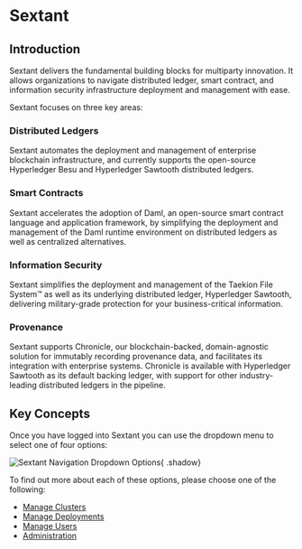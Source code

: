 # Sextant

## Introduction

Sextant delivers the fundamental building blocks for
multiparty innovation. It allows organizations to navigate distributed ledger,
smart contract, and information security infrastructure deployment and
management with ease.

Sextant focuses on three key areas:

### Distributed Ledgers

Sextant automates the deployment and management of enterprise blockchain
infrastructure, and currently supports the open-source Hyperledger Besu and
Hyperledger Sawtooth distributed ledgers.

### Smart Contracts

Sextant accelerates the adoption of Daml, an open-source smart contract language
and application framework, by simplifying the deployment and management of the
Daml runtime environment on distributed ledgers as well as centralized
alternatives.

### Information Security

Sextant simplifies the deployment and management of the Taekion File System™ as
well as its underlying distributed ledger, Hyperledger Sawtooth, delivering
military-grade protection for your business-critical information.

### Provenance

Sextant supports Chronicle, our blockchain-backed, domain-agnostic solution for
immutably recording provenance data, and facilitates its integration with
enterprise systems. Chronicle is available with Hyperledger Sawtooth as its
default backing ledger, with support for other industry-leading distributed
ledgers in the pipeline.

## Key Concepts

Once you have logged into Sextant you can use the dropdown menu to select one of
four options:

![Sextant Navigation Dropdown
Options](./images/sextant-navigation-dropdown-options.png){ .shadow}

To find out more about each of these options, please choose one of the following:

- [Manage Clusters](clusters/overview.md)
- [Manage Deployments](deployments/overview.md)
- [Manage Users](users/overview.md)
- [Administration](admin/overview.md)
